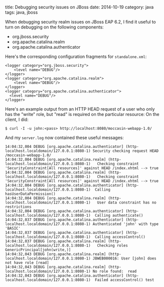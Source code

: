 title: Debugging security issues on JBoss
date: 2014-10-19
category: java
tags: java, jboss


When debugging security realm issues on JBoss EAP 6.2, I find it
useful to turn on debugging on the following components:

- org.jboss.security
- org.apache.catalina.realm
- org.apache.catalina.authenticator

Here's the corresponding configuration fragments for
```standalone.xml```:

```
<logger category="org.jboss.security">
    <level name="DEBUG"/>
</logger>
<logger category="org.apache.catalina.realm">
    <level name="DEBUG"/>
</logger>
<logger category="org.apache.catalina.authenticator">
  <level name="DEBUG"/>
</logger>
```

Here's an example output from an HTTP HEAD request of a user who
only has the "write" role, but "read" is required on the particular
resource:
On the client, I did:

```
$ curl -I -u john:<pass> http://localhost:8080/moccasin-webapp-1.0/
```

And my ```server.log``` now contained these useful messages:

```
14:04:32,004 DEBUG [org.apache.catalina.authenticator] (http-localhost.localdomain/127.0.0.1:8080-1) Security checking request HEAD /moccasin-webapp-1.0/
14:04:32,004 DEBUG [org.apache.catalina.realm] (http-localhost.localdomain/127.0.0.1:8080-1)   Checking constraint 'SecurityConstraint[All resources]' against HEAD /index.xhtml --> true
14:04:32,004 DEBUG [org.apache.catalina.realm] (http-localhost.localdomain/127.0.0.1:8080-1)   Checking constraint 'SecurityConstraint[All resources]' against HEAD /index.xhtml --> true
14:04:32,004 DEBUG [org.apache.catalina.authenticator] (http-localhost.localdomain/127.0.0.1:8080-1)  Calling hasUserDataPermission()
14:04:32,004 DEBUG [org.apache.catalina.realm] (http-localhost.localdomain/127.0.0.1:8080-1)   User data constraint has no restrictions
14:04:32,004 DEBUG [org.apache.catalina.authenticator] (http-localhost.localdomain/127.0.0.1:8080-1)  Calling authenticate()
14:04:32,037 DEBUG [org.apache.catalina.authenticator] (http-localhost.localdomain/127.0.0.1:8080-1) Authenticated 'john' with type 'BASIC'
14:04:32,037 DEBUG [org.apache.catalina.authenticator] (http-localhost.localdomain/127.0.0.1:8080-1)  Calling accessControl()
14:04:32,037 DEBUG [org.apache.catalina.realm] (http-localhost.localdomain/127.0.0.1:8080-1)   Checking roles GenericPrincipal[john(write,)]
14:04:32,043 DEBUG [org.apache.catalina.realm] (http-localhost.localdomain/127.0.0.1:8080-1) JBWEB000016: User [john] does not have role [read]
14:04:32,043 DEBUG [org.apache.catalina.realm] (http-localhost.localdomain/127.0.0.1:8080-1) No role found:  read
14:04:32,043 DEBUG [org.apache.catalina.authenticator] (http-localhost.localdomain/127.0.0.1:8080-1)  Failed accessControl() test
```

